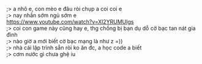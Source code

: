 ;> a nhô e, con mèo e đâu ròi chụp a coi coi e<br>
;> nay nhắn sớm ngủ sớm e<br>
https://www.youtube.com/watch?v=Xl2YRUMUIgs <br>
;> coi con game này cũng hay e, thg chồng bị bạn dụ dỗ cờ bạc tan nát gia đình<br>
;> nào giờ a mới biết cờ bạc mạng là như z =))<br>
;> nhà cái lập trình sẵn ròi ko ăn đc, a học code a biết<br>
;> cơm nước gì chưa ghệ iu
